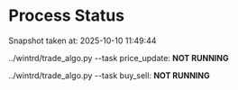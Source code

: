 # Process Status

Snapshot taken at: 2025-10-10 11:49:44

../wintrd/trade_algo.py --task price_update: **NOT RUNNING**

../wintrd/trade_algo.py --task buy_sell: **NOT RUNNING**

